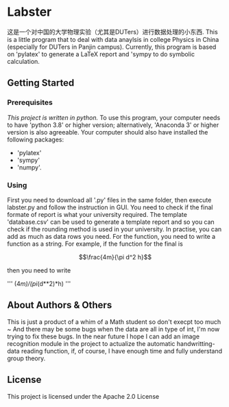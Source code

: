 # Labster

这是一个对中国的大学物理实验（尤其是DUTers）进行数据处理的小东西. 
This is a little program that to deal with data anaylsis in college Physics in China (especially for DUTers in Panjin campus).
Currently, this program is based on 'pylatex' to generate a LaTeX report and 'sympy to do symbolic calculation. 

## Getting Started

### Prerequisites

*This project is written in python.* To use this program, your computer needs to have 'python 3.8' or higher version; alternatively, 'Anaconda 3' or higher version is also agreeable. Your computer should also have installed the following packages:

- 'pylatex'
- 'sympy'
- 'numpy'.


### Using
First you need to download all '.py' files in the same folder, then execute labster.py and follow the instruction in GUI. 
You need to check if the final formate of report is what your university required.
The template 'database.csv' can be used to generate a template report and so you can check if the rounding method is used in your university. In practise, you can add as much as data rows you need. For the function, you need to write a function as a string. For example, if the function for the final is 

$$\frac{4m}{\pi d^2 h}$$

then you need to write 

'''
(4*m)/(pi*(d**2)*h)
'''

## About Authors & Others
This is just a product of a whim of a Math student so don't execpt too much ~ 
And there may be some bugs when the data are all in type of int, I'm now trying to fix these bugs.
In the near future I hope I can add an image recognition module in the project to actualize the automatic handwritting-data reading function, if, of course, I have enough time and fully understand group theory.

## License
 
This project is licensed under the Apache 2.0 License

